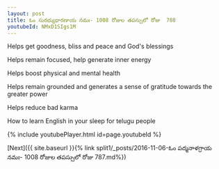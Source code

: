 ```yaml
---
layout: post
title: ఓం సురభ్యుధారణాయ నమః- 1008 రోజుల తపస్సులో రోజు  788
youtubeId: NMxD1SIgs1M
---
```

 
 
Helps get goodness, bliss and peace and God's blessings
 
Helps remain focused, help generate inner energy 
 
Helps boost physical and mental health 
 
Helps remain grounded and generates a sense of gratitude towards the greater power 
 
Helps reduce bad karma
 
How to learn English in your sleep for telugu people
 
 
 
 


{% include youtubePlayer.html id=page.youtubeId %}
 
[Next]({{ site.baseurl }}{% link split1/_posts/2016-11-06-ఓం పద్మనాళగ్రాయ నమః- 1008 రోజుల తపస్సులో రోజు  787.md%})
 
